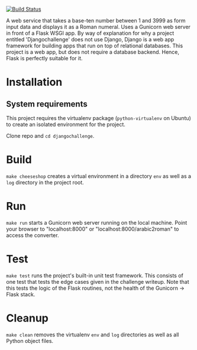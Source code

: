 [![Build Status](https://travis-ci.org/wayeast/djangochallenge.svg?branch=master)](https://travis-ci.org/wayeast/djangochallenge)

A web service that takes a base-ten number between 1 and 3999 as
form input data and displays it as a Roman numeral.  Uses a Gunicorn
web server in front of a Flask WSGI app.  By way of explanation for
why a project entitled 'Djangochallenge' does not use Django, Django
is a web app framework for building apps that run on top of
relational databases.  This project is a web app, but does not
require a database backend.  Hence, Flask is perfectly suitable for
it.

Installation
===============
System requirements
--------------------
This project requires the virtualenv package
(`python-virtualenv` on Ubuntu) to create an isolated
environment for the project.

Clone repo and `cd djangochallenge`.

Build
===============
`make cheeseshop` creates a virtual environment in a directory
`env` as well as a `log` directory in the project root.

Run
===============
`make run` starts a Gunicorn web server running on the local machine.
Point your browser to "localhost:8000" or "localhost:8000/arabic2roman"
to access the converter.

Test
===============
`make test` runs the project's built-in unit test framework.  This
consists of one test that tests the edge cases given in the
challenge writeup.  Note that this tests the logic of the Flask
routines, not the health of the Gunicorn -> Flask stack.

Cleanup
===============
`make clean` removes the virtualenv `env` and `log` directories as well
as all Python object files.
